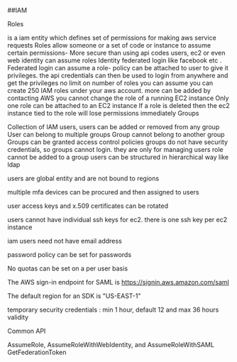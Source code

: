 ##IAM

Roles

is a iam entity which defines set of permissions for making aws service requests
Roles allow someone or a set of code or instance to assume certain permissions- More secure than using api codes
users, ec2 or even web identity can assume roles
Identity federated login like facebook etc . Federated login can assume a role- policy can be attached to user to give it privileges. the api credentials can then be used to login from anywhere and get the privileges
no limit on number of roles you can assume
you can create 250 IAM roles under your aws account. more can be added by contacting AWS
you cannot change the role of a running EC2 instance
Only one role can be attached to an EC2 instance
If a role is deleted then the ec2 instance tied to the role will lose permissions immediately
Groups

Collection of IAM users, users can be added or removed from any group
User can belong to multiple groups
Group cannot belong to another group
Groups can be granted access control policies
groups do not have security credentials, so groups cannot login. they are only for managing users
role cannot be added to a group
users can be structured in hierarchical way like ldap

users are global entity and are not bound to regions

multiple mfa devices can be procured and then assigned to users

user access keys and x.509 certificates can be rotated

users cannot have individual ssh keys for ec2. there is one ssh key per ec2 instance

iam users need not have email address

password policy can be set for passwords

No quotas can be set on a per user basis

The AWS sign-in endpoint for SAML is https://signin.aws.amazon.com/saml

The default region for an SDK is "US-EAST-1"

temporary security credentials : min 1 hour, default 12 and max 36 hours validity

Common API

AssumeRole, AssumeRoleWithWebIdentity, and AssumeRoleWithSAML
GetFederationToken
